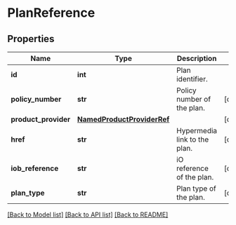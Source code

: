 # PlanReference

## Properties
Name | Type | Description | Notes
------------ | ------------- | ------------- | -------------
**id** | **int** | Plan identifier. | 
**policy_number** | **str** | Policy number of the plan. | [optional] 
**product_provider** | [**NamedProductProviderRef**](NamedProductProviderRef.md) |  | [optional] 
**href** | **str** | Hypermedia link to the plan. | [optional] 
**iob_reference** | **str** | iO reference of the plan. | [optional] 
**plan_type** | **str** | Plan type of the plan. | [optional] 

[[Back to Model list]](../README.md#documentation-for-models) [[Back to API list]](../README.md#documentation-for-api-endpoints) [[Back to README]](../README.md)

